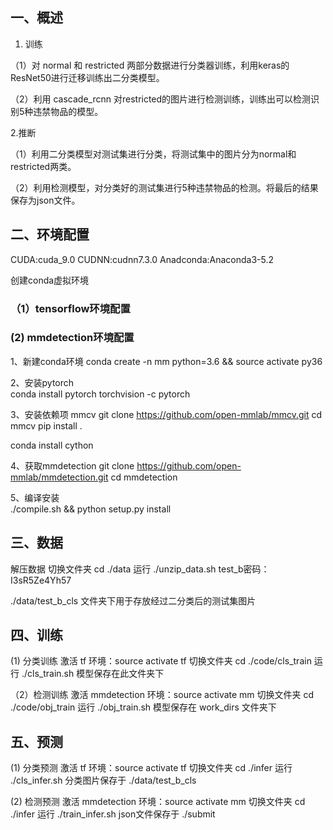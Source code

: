 ## 一、概述
1. 训练

（1）对 normal 和 restricted 两部分数据进行分类器训练，利用keras的ResNet50进行迁移训练出二分类模型。

（2）利用 cascade_rcnn 对restricted的图片进行检测训练，训练出可以检测识别5种违禁物品的模型。

2.推断

（1）利用二分类模型对测试集进行分类，将测试集中的图片分为normal和restricted两类。

（2）利用检测模型，对分类好的测试集进行5种违禁物品的检测。将最后的结果保存为json文件。

## 二、环境配置
CUDA:cuda_9.0
CUDNN:cudnn7.3.0
Anadconda:Anaconda3-5.2

创建conda虚拟环境
### （1）tensorflow环境配置

### (2) mmdetection环境配置
1、新建conda环境 
conda create -n mm python=3.6 && source activate py36

2、安装pytorch  
conda install pytorch torchvision -c pytorch

3、安装依赖项 mmcv 
git clone https://github.com/open-mmlab/mmcv.git
cd mmcv
pip install .

conda install cython

4、获取mmdetection 
git clone https://github.com/open-mmlab/mmdetection.git
cd mmdetection

5、编译安装                                    
./compile.sh && python setup.py install

## 三、数据
解压数据
切换文件夹 cd ./data
运行 ./unzip_data.sh
test_b密码：I3sR5Ze4Yh57

./data/test_b_cls 文件夹下用于存放经过二分类后的测试集图片

## 四、训练
(1) 分类训练
激活 tf 环境：source activate tf
切换文件夹 cd ./code/cls_train
运行 ./cls_train.sh
模型保存在此文件夹下

（2）检测训练
激活 mmdetection 环境：source activate mm
切换文件夹 cd ./code/obj_train
运行 ./obj_train.sh
模型保存在 work_dirs 文件夹下

## 五、预测
(1) 分类预测
激活 tf 环境：source activate tf
切换文件夹 cd ./infer
运行 ./cls_infer.sh
分类图片保存于 ./data/test_b_cls

(2) 检测预测
激活 mmdetection 环境：source activate mm
切换文件夹 cd ./infer
运行 ./train_infer.sh
json文件保存于 ./submit













